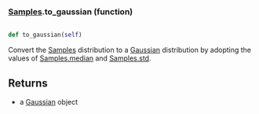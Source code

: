 ### [Samples](Samples.md).to_gaussian (function)


```py

def to_gaussian(self)

```



Convert the [Samples](Samples.md) distribution to a [Gaussian](Gaussian.md) distribution by
adopting the values of [Samples.median](Samples.median.md) and [Samples.std](Samples.std.md).

Returns
--------
* a [Gaussian](Gaussian.md) object

